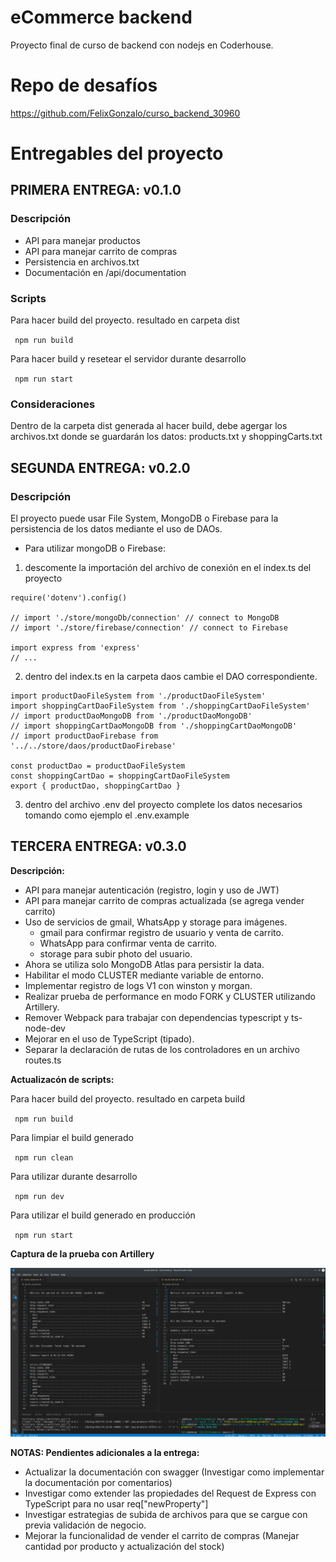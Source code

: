 # eCommerce backend

Proyecto final de curso de backend con nodejs en Coderhouse.

# Repo de desafíos

https://github.com/FelixGonzalo/curso_backend_30960

# Entregables del proyecto

## PRIMERA ENTREGA: v0.1.0

### Descripción

- API para manejar productos
- API para manejar carrito de compras
- Persistencia en archivos.txt
- Documentación en /api/documentation

### Scripts

Para hacer build del proyecto. resultado en carpeta dist

` npm run build`

Para hacer build y resetear el servidor durante desarrollo

` npm run start`

### Consideraciones

Dentro de la carpeta dist generada al hacer build, debe agergar los archivos.txt donde se guardarán los datos: products.txt y shoppingCarts.txt

## SEGUNDA ENTREGA: v0.2.0

### Descripción

El proyecto puede usar File System, MongoDB o Firebase para la persistencia de los datos mediante el uso de DAOs.

- Para utilizar mongoDB o Firebase:

1. descomente la importación del archivo de conexión en el index.ts del proyecto

```
require('dotenv').config()

// import './store/mongoDb/connection' // connect to MongoDB
// import './store/firebase/connection' // connect to Firebase

import express from 'express'
// ...
```

2. dentro del index.ts en la carpeta daos cambie el DAO correspondiente.

```
import productDaoFileSystem from './productDaoFileSystem'
import shoppingCartDaoFileSystem from './shoppingCartDaoFileSystem'
// import productDaoMongoDB from './productDaoMongoDB'
// import shoppingCartDaoMongoDB from './shoppingCartDaoMongoDB'
// import productDaoFirebase from '../../store/daos/productDaoFirebase'

const productDao = productDaoFileSystem
const shoppingCartDao = shoppingCartDaoFileSystem
export { productDao, shoppingCartDao }

```

3. dentro del archivo .env del proyecto complete los datos necesarios tomando como ejemplo el .env.example

## TERCERA ENTREGA: v0.3.0

**Descripción:**
- API para manejar autenticación (registro, login y uso de JWT)
- API para manejar carrito de compras actualizada (se agrega vender carrito)
- Uso de servicios de gmail, WhatsApp y storage para imágenes.
  - gmail para confirmar registro de usuario y venta de carrito.
  - WhatsApp para confirmar venta de carrito.
  - storage para subir photo del usuario.
- Ahora se utiliza solo MongoDB Atlas para persistir la data.
- Habilitar el modo CLUSTER mediante variable de entorno.
- Implementar registro de logs V1 con winston y morgan.
- Realizar prueba de performance en modo FORK y CLUSTER utilizando Artillery.
- Remover Webpack para trabajar con dependencias typescript y ts-node-dev
- Mejorar en el uso de TypeScript (tipado).
- Separar la declaración de rutas de los controladores en un archivo routes.ts

**Actualizacón de scripts:**

Para hacer build del proyecto. resultado en carpeta build

` npm run build`

Para limpiar el build generado

` npm run clean`

Para utilizar durante desarrollo

` npm run dev`

Para utilizar el build generado en producción

` npm run start`

**Captura de la prueba con Artillery**

![pruebas](./pruebas.png)

**NOTAS: Pendientes adicionales a la entrega:**
- Actualizar la documentación con swagger (Investigar como implementar la documentación por comentarios)
- Investigar como extender las propiedades del Request de Express con TypeScript para no usar req["newProperty"]
- Investigar estrategias de subida de archivos para que se cargue con previa validación de negocio.
- Mejorar la funcionalidad de vender el carrito de compras (Manejar cantidad por producto y actualización del stock)